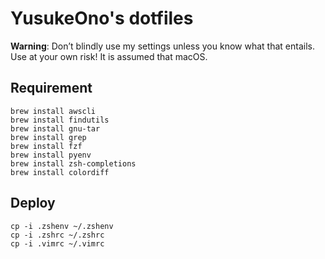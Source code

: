 # YusukeOno's dotfiles

**Warning**: Don’t blindly use my settings unless you know what that entails. Use at your own risk! It is assumed that macOS.

## Requirement

```
brew install awscli
brew install findutils
brew install gnu-tar
brew install grep
brew install fzf
brew install pyenv
brew install zsh-completions
brew install colordiff
```

## Deploy

```
cp -i .zshenv ~/.zshenv
cp -i .zshrc ~/.zshrc
cp -i .vimrc ~/.vimrc
```